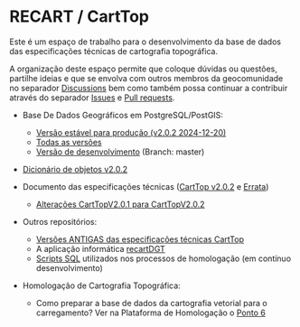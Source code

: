 # RECART / CartTop
Este é um espaço de trabalho para o desenvolvimento da base de dados das especificações técnicas de cartografia topográfica.

A organização deste espaço permite que coloque dúvidas ou questões, partilhe ideias e que se envolva com outros membros da geocomunidade no separador [Discussions](https://github.com/dgterritorio/RECART/discussions) bem como também possa continuar a contribuir através do separador [Issues](https://github.com/dgterritorio/RECART/issues) e [Pull requests](https://github.com/dgterritorio/RECART/pulls).

- Base De Dados Geográficos em PostgreSQL/PostGIS:
    - [Versão estável para produção (v2.0.2 2024-12-20)](https://github.com/dgterritorio/RECART/releases/tag/v2.0.2)
    - [Todas as versões](https://github.com/dgterritorio/RECART/releases)
    - [Versão de desenvolvimento](https://github.com/dgterritorio/RECART) (Branch: master)
- [Dicionário de objetos v2.0.2](http://www.dgterritorio.gov.pt/recart/)
- Documento das especificações técnicas ([CartTop v2.0.2](https://github.com/dgterritorio/RECART/blob/master/NormasEspecificacoesTecnicasCartTopV2.0.2.pdf) e [Errata](https://github.com/dgterritorio/RECART/blob/master/NormasEspecificacoesTecnicasCartTopV2.0.2-Errata.pdf))
     - [Alterações CartTopV2.0.1 para CartTopV2.0.2](https://github.com/dgterritorio/RECART/blob/master/Altera%C3%A7%C3%B5es%20CartTopV2.0.1%20para%20CartTopV2.0.2.pdf)
- Outros repositórios:
     - [Versões ANTIGAS das especificações técnicas CartTop](https://github.com/dgterritorio/recart-carttop-arquivo)
     - A aplicação informática [recartDGT](https://github.com/dgterritorio/recart-plugin)
     - [Scripts SQL](https://github.com/dgterritorio/recart-scripts-sql) utilizados nos processos de homologação (em contínuo desenvolvimento)

- Homologação de Cartografia Topográfica:
    - Como preparar a base de dados da cartografia vetorial para o carregamento? Ver na Plataforma de Homologação o [Ponto 6](https://homologacao.dgterritorio.gov.pt/app/faq)
   
